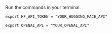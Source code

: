 Run the commands in your terminal.
```
export HF_API_TOKEN = "YOUR_HUGGING_FACE_API"
```

```
export OPENAI_API = "YOUR_OPENAI_API"
```
